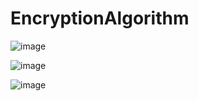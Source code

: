# EncryptionAlgorithm
![image](https://user-images.githubusercontent.com/47456363/235377472-ee259827-b072-4614-a37a-ce3a3c49f70f.png)

![image](https://user-images.githubusercontent.com/47456363/235377491-3c67a6bd-865d-4e4d-8133-0c0d5e8e614e.png)

![image](https://user-images.githubusercontent.com/47456363/235377512-cd5a8b28-afb9-43f1-9d48-cffe5e88c059.png)
